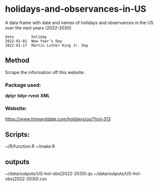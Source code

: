 # holidays-and-observances-in-US

A data frame with date and names of holidays and observances in the US over the next years (2022-2030)

```
date        holiday
2022-01-01  New Year’s Day
2022-01-17  Martin Luther King Jr. Day
```

## Method

Scrape the information off this website:

### Package used:
**dplyr**
**tidyr**
**rvest**
**XML**

### Website:
https://www.timeanddate.com/holidays/us/?hol=313

## Scripts:

~/R/function.R 
~/make.R

## outputs
~/data/outputs/US-hol-obs(2022-2030).qs
~/data/outputs/US-hol-obs(2022-2030).csv
